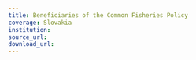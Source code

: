 ```yaml
---
title: Beneficiaries of the Common Fisheries Policy
coverage: Slovakia
institution: 
source_url: 
download_url: 
---
```

